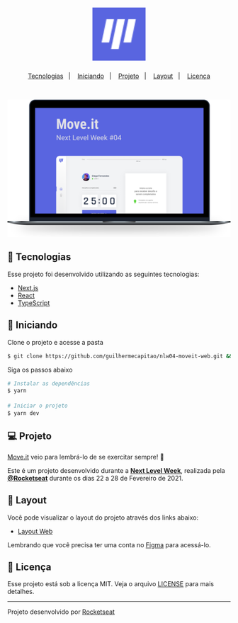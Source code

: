 <h1 align="center">
  <img alt="Moveit" title="Move.it" src="./public/favicon.png" width="120px">
</h1>

<p align="center">
  <a href="#-tecnologias">Tecnologias</a>&nbsp;&nbsp;&nbsp;|&nbsp;&nbsp;&nbsp;
  <a href="#-iniciando">Iniciando</a>&nbsp;&nbsp;&nbsp;|&nbsp;&nbsp;&nbsp;
  <a href="#-projeto">Projeto</a>&nbsp;&nbsp;&nbsp;|&nbsp;&nbsp;&nbsp;
  <a href="#-layout">Layout</a>&nbsp;&nbsp;&nbsp;|&nbsp;&nbsp;&nbsp;
  <a href="#-licença">Licença</a>
</p>

<br>

<p align="center">
    <img alt="Move.it" src="./public/moveit.svg" />
</p>

## 🧪 Tecnologias

Esse projeto foi desenvolvido utilizando as seguintes tecnologias:

- [Next.js](https://nextjs.org/)
- [React](https://reactjs.org)
- [TypeScript](https://www.typescriptlang.org/)

## 🚀 Iniciando

Clone o projeto e acesse a pasta

```bash
$ git clone https://github.com/guilhermecapitao/nlw04-moveit-web.git && cd nlw04-moveit-web
```

Siga os passos abaixo
```bash
# Instalar as dependências
$ yarn

# Iniciar o projeto
$ yarn dev
```

## 💻 Projeto

[Move.it](https://move-it-guilhermecapitao.vercel.app/) veio para lembrá-lo de se exercitar sempre! 💜 

Este é um projeto desenvolvido durante a **[Next Level Week](https://nextlevelweek.com/)**, realizada pela **[@Rocketseat](https://github.com/Rocketseat)** durante os dias 22 a 28 de Fevereiro de 2021.


## 🔖 Layout

Você pode visualizar o layout do projeto através dos links abaixo:

- [Layout Web](https://www.figma.com/file/ge20pu3ofMOKoliUyKx1Nl/Move.it-1.0) 

Lembrando que você precisa ter uma conta no [Figma](http://figma.com/) para acessá-lo.

## 📝 Licença

Esse projeto está sob a licença MIT. Veja o arquivo [LICENSE](LICENSE.md) para mais detalhes.


---

Projeto desenvolvido por [Rocketseat](https://github.com/Rocketseat)
